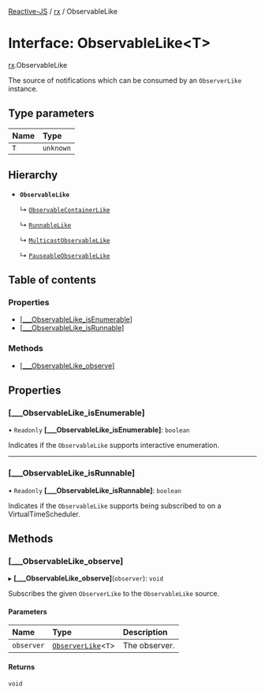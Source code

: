 [Reactive-JS](../README.md) / [rx](../modules/rx.md) / ObservableLike

# Interface: ObservableLike<T\>

[rx](../modules/rx.md).ObservableLike

The source of notifications which can be consumed by an `ObserverLike` instance.

## Type parameters

| Name | Type |
| :------ | :------ |
| `T` | `unknown` |

## Hierarchy

- **`ObservableLike`**

  ↳ [`ObservableContainerLike`](rx.ObservableContainerLike.md)

  ↳ [`RunnableLike`](rx.RunnableLike.md)

  ↳ [`MulticastObservableLike`](rx.MulticastObservableLike.md)

  ↳ [`PauseableObservableLike`](rx.PauseableObservableLike.md)

## Table of contents

### Properties

- [[\_\_\_ObservableLike\_isEnumerable]](rx.ObservableLike.md#[___observablelike_isenumerable])
- [[\_\_\_ObservableLike\_isRunnable]](rx.ObservableLike.md#[___observablelike_isrunnable])

### Methods

- [[\_\_\_ObservableLike\_observe]](rx.ObservableLike.md#[___observablelike_observe])

## Properties

### [\_\_\_ObservableLike\_isEnumerable]

• `Readonly` **[\_\_\_ObservableLike\_isEnumerable]**: `boolean`

Indicates if the `ObservableLike` supports interactive enumeration.

___

### [\_\_\_ObservableLike\_isRunnable]

• `Readonly` **[\_\_\_ObservableLike\_isRunnable]**: `boolean`

Indicates if the `ObservableLike` supports being subscribed to
on a VirtualTimeScheduler.

## Methods

### [\_\_\_ObservableLike\_observe]

▸ **[___ObservableLike_observe]**(`observer`): `void`

Subscribes the given `ObserverLike` to the `ObservableLike` source.

#### Parameters

| Name | Type | Description |
| :------ | :------ | :------ |
| `observer` | [`ObserverLike`](rx.ObserverLike.md)<`T`\> | The observer. |

#### Returns

`void`
